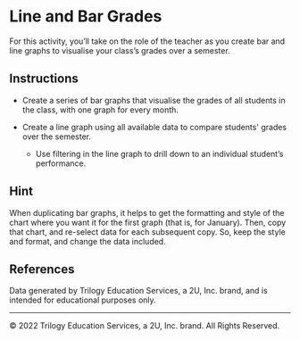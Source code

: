 # Line and Bar Grades

For this activity, you’ll take on the role of the teacher as you create bar and line graphs to visualise your class’s grades over a semester. 

## Instructions

* Create a series of bar graphs that visualise the grades of all students in the class, with one graph for every month.

* Create a line graph using all available data to compare students' grades over the semester.

  * Use filtering in the line graph to drill down to an individual student’s performance.


## Hint

When duplicating bar graphs, it helps to get the formatting and style of the chart where you want it for the first graph (that is, for January). Then, copy that chart, and re-select data for each subsequent copy. So, keep the style and format, and change the data included.

## References

Data generated by Trilogy Education Services, a 2U, Inc. brand, and is intended for educational purposes only. 

- - -

© 2022 Trilogy Education Services, a 2U, Inc. brand. All Rights Reserved.
